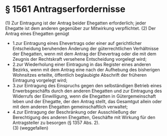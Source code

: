 # § 1561 Antragserfordernisse
(1) Zur Eintragung ist der Antrag beider Ehegatten erforderlich; jeder Ehegatte ist dem anderen gegenüber zur Mitwirkung verpflichtet.
(2) Der Antrag eines Ehegatten genügt
* 1.zur Eintragung eines Ehevertrags oder einer auf gerichtlicher Entscheidung beruhenden Änderung der güterrechtlichen Verhältnisse der Ehegatten, wenn mit dem Antrag der Ehevertrag oder die mit dem Zeugnis der Rechtskraft versehene Entscheidung vorgelegt wird;
* 2.zur Wiederholung einer Eintragung in das Register eines anderen Bezirks, wenn mit dem Antrag eine nach der Aufhebung des bisherigen Wohnsitzes erteilte, öffentlich beglaubigte Abschrift der früheren Eintragung vorgelegt wird;
* 3.zur Eintragung des Einspruchs gegen den selbständigen Betrieb eines Erwerbsgeschäfts durch den anderen Ehegatten und zur Eintragung des Widerrufs der Einwilligung, wenn die Ehegatten in Gütergemeinschaft leben und der Ehegatte, der den Antrag stellt, das Gesamtgut allein oder mit dem anderen Ehegatten gemeinschaftlich verwaltet;
* 4.zur Eintragung der Beschränkung oder Ausschließung der Berechtigung des anderen Ehegatten, Geschäfte mit Wirkung für den Antragsteller zu besorgen (§ 1357 Abs. 2).  
(3) (weggefallen)